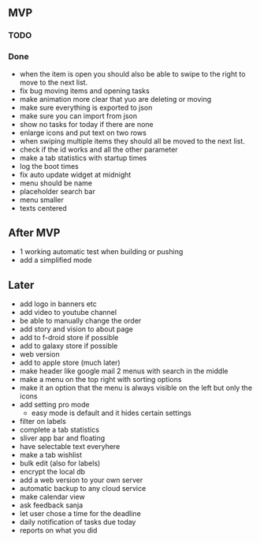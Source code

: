 ## MVP
### TODO

### Done
- when the item is open you should also be able to swipe to the right to move to the next list.
- fix bug moving items and opening tasks
- make animation more clear that yuo are deleting or moving
- make sure everything is exported to json
- make sure you can import from json
- show no tasks for today if there are none
- enlarge icons and put text on two rows
- when swiping multiple items they should all be moved to the next list.
- check if the id works and all the other parameter
- make a tab statistics with startup times
- log the boot times
- fix auto update widget at midnight
- menu should be name
- placeholder search bar
- menu smaller
- texts centered




## After MVP
- 1 working automatic test when building or pushing
- add a simplified mode

## Later
- add logo in banners etc
- add video to youtube channel
- be able to manually change the order
- add story and vision to about page
- add to f-droid store if possible
- add to galaxy store if possible
- web version
- add to apple store (much later)
- make header like google mail 2 menus with search in the middle
- make a menu on the top right with sorting options
- make it an option that the menu is always visible on the left but only the icons
- add setting pro mode
	- easy mode is default and it hides certain settings
- filter on labels
- complete a tab statistics
- sliver app bar and floating
- have selectable text everyhere
- make a tab wishlist
- bulk edit (also for labels)
- encrypt the local db
- add a web version to your own server
- automatic backup to any cloud service
- make calendar view
- ask feedback sanja
- let user chose a time for the deadline
- daily notification of tasks due today
- reports on what you did